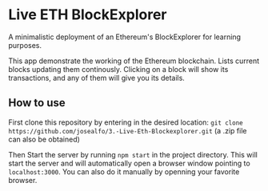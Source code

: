 # Live ETH BlockExplorer

A minimalistic deployment of an Ethereum's BlockExplorer for learning purposes.

This app demonstrate the working of the Ethereum blockchain. Lists current blocks updating them continously. Clicking on a block will show its transactions, and any of them will give you its details. 

## How to use

First clone this repository by entering in the desired location: ```git clone https://github.com/josealfo/3.-Live-Eth-Blockexplorer.git``` (a .zip file can also be obtained)

Then Start the server by running `npm start` in the project directory. This will start the server and will automatically open a browser window pointing to `localhost:3000`. You can also do it manually by openning your favorite browser.

